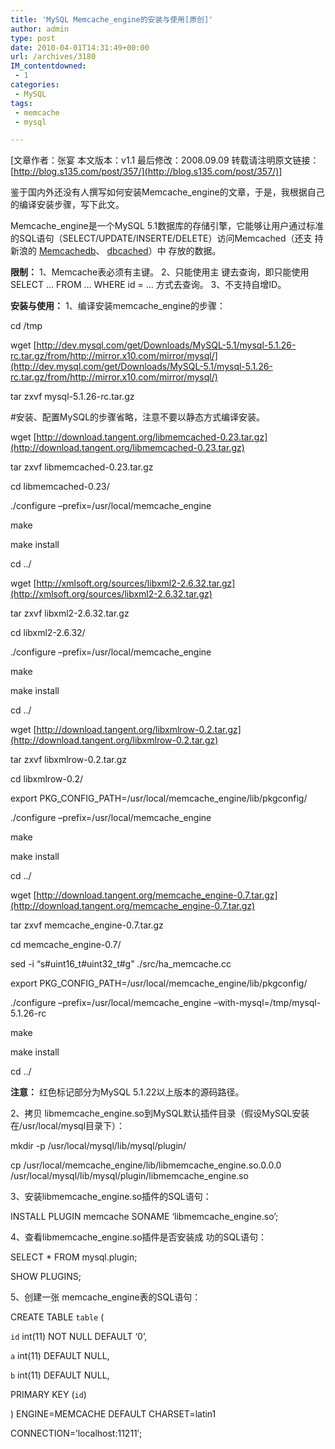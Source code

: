 ```yaml
---
title: 'MySQL Memcache_engine的安装与使用[原创]'
author: admin
type: post
date: 2010-04-01T14:31:49+00:00
url: /archives/3180
IM_contentdowned:
 - 1
categories:
 - MySQL
tags:
 - memcache
 - mysql

---
```

[文章作者：张宴 本文版本：v1.1 最后修改：2008.09.09 转载请注明原文链接： [http://blog.s135.com/post/357/](http://blog.s135.com/post/357/)]

鉴于国内外还没有人撰写如何安装Memcache_engine的文章，于是，我根据自己的编译安装步骤，写下此文。

Memcache_engine是一个MySQL 5.1数据库的存储引擎，它能够让用户通过标准的SQL语句（SELECT/UPDATE/INSERTE/DELETE）访问Memcached（还支 持新浪的 [Memcachedb](http://www.memcachedb.org/)、 [dbcached](http://code.google.com/p/dbcached)）中 存放的数据。

**限制：**
1、Memcache表必须有主键。
2、只能使用主 键去查询，即只能使用SELECT … FROM … WHERE id = … 方式去查询。
3、不支持自增ID。

**安装与使用：**
1、编译安装memcache_engine的步骤：

cd /tmp

wget [http://dev.mysql.com/get/Downloads/MySQL-5.1/mysql-5.1.26-rc.tar.gz/from/http://mirror.x10.com/mirror/mysql/](http://dev.mysql.com/get/Downloads/MySQL-5.1/mysql-5.1.26-rc.tar.gz/from/http://mirror.x10.com/mirror/mysql/)

tar zxvf mysql-5.1.26-rc.tar.gz

#安装、配置MySQL的步骤省略，注意不要以静态方式编译安装。

wget [http://download.tangent.org/libmemcached-0.23.tar.gz](http://download.tangent.org/libmemcached-0.23.tar.gz)

tar zxvf libmemcached-0.23.tar.gz

cd libmemcached-0.23/

./configure –prefix=/usr/local/memcache_engine

make

make install

cd ../


wget [http://xmlsoft.org/sources/libxml2-2.6.32.tar.gz](http://xmlsoft.org/sources/libxml2-2.6.32.tar.gz)

tar zxvf libxml2-2.6.32.tar.gz

cd libxml2-2.6.32/

./configure –prefix=/usr/local/memcache_engine

make

make install

cd ../


wget [http://download.tangent.org/libxmlrow-0.2.tar.gz](http://download.tangent.org/libxmlrow-0.2.tar.gz)

tar zxvf libxmlrow-0.2.tar.gz

cd libxmlrow-0.2/

export PKG_CONFIG_PATH=/usr/local/memcache_engine/lib/pkgconfig/

./configure –prefix=/usr/local/memcache_engine

make

make install

cd ../


wget [http://download.tangent.org/memcache_engine-0.7.tar.gz](http://download.tangent.org/memcache_engine-0.7.tar.gz)

tar zxvf memcache_engine-0.7.tar.gz

cd memcache_engine-0.7/

sed -i “s#uint16_t#uint32_t#g” ./src/ha_memcache.cc

export PKG_CONFIG_PATH=/usr/local/memcache_engine/lib/pkgconfig/

./configure –prefix=/usr/local/memcache_engine –with-mysql=/tmp/mysql-5.1.26-rc

make

make install

cd ../

**注意：** 红色标记部分为MySQL 5.1.22以上版本的源码路径。

2、拷贝 libmemcache_engine.so到MySQL默认插件目录（假设MySQL安装在/usr/local/mysql目录下）：


mkdir -p /usr/local/mysql/lib/mysql/plugin/

cp /usr/local/memcache_engine/lib/libmemcache_engine.so.0.0.0 /usr/local/mysql/lib/mysql/plugin/libmemcache_engine.so


3、安装libmemcache_engine.so插件的SQL语句：


INSTALL PLUGIN memcache SONAME ‘libmemcache_engine.so’;


4、查看libmemcache_engine.so插件是否安装成 功的SQL语句：


SELECT * FROM mysql.plugin;

SHOW PLUGINS;


5、创建一张 memcache_engine表的SQL语句：


CREATE TABLE `table` (

`id` int(11) NOT NULL DEFAULT ‘0’,

`a` int(11) DEFAULT NULL,

`b` int(11) DEFAULT NULL,

PRIMARY KEY (`id`)

) ENGINE=MEMCACHE DEFAULT CHARSET=latin1

CONNECTION=’localhost:11211′;